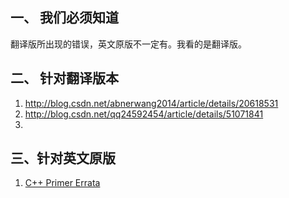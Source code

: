 ## 一、 我们必须知道
翻译版所出现的错误，英文原版不一定有。我看的是翻译版。


## 二、 针对翻译版本
1. http://blog.csdn.net/abnerwang2014/article/details/20618531
2. http://blog.csdn.net/qq24592454/article/details/51071841
3. 


## 三、针对英文原版
1. [C++ Primer Errata](http://ptgmedia.pearsoncmg.com/images/9780321714114/errata/9780321714114_errata_10-31-12.html)